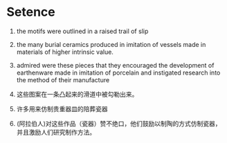 # Setence
1. the motifs were outlined in a raised trail of slip
2. the many burial ceramics produced in imitation of vessels made in materials of higher intrinsic value.
3. admired were these pieces that they encouraged the development of earthenware made in imitation of porcelain and instigated research into the method of their manufacture

1. 这些图案在一条凸起来的滑道中被勾勒出来。
2. 许多用来仿制贵重器皿的陪葬瓷器
3. (阿拉伯人)对这些作品（瓷器）赞不绝口，他们鼓励以制陶的方式仿制瓷器，并且激励人们研究制作方法。